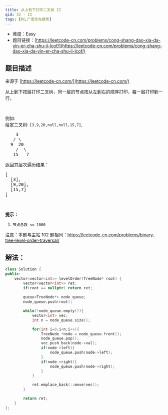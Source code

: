 ```yaml
---
title: 从上到下打印二叉树 II
qid: 32 - II
tags: [树,广度优先搜索]
---
```



- 难度：Easy
- 题目链接：[https://leetcode-cn.com/problems/cong-shang-dao-xia-da-yin-er-cha-shu-ii-lcof/](https://leetcode-cn.com/problems/cong-shang-dao-xia-da-yin-er-cha-shu-ii-lcof/)


## 题目描述

来源于 [https://leetcode-cn.com/](https://leetcode-cn.com/)

<p>从上到下按层打印二叉树，同一层的节点按从左到右的顺序打印，每一层打印到一行。</p>

<p>&nbsp;</p>

<p>例如:<br>
给定二叉树:&nbsp;<code>[3,9,20,null,null,15,7]</code>,</p>

<pre>    3
   / \
  9  20
    /  \
   15   7
</pre>

<p>返回其层次遍历结果：</p>

<pre>[
  [3],
  [9,20],
  [15,7]
]
</pre>

<p>&nbsp;</p>

<p><strong>提示：</strong></p>

<ol>
	<li><code>节点总数 &lt;= 1000</code></li>
</ol>

<p>注意：本题与主站 102 题相同：<a href="https://leetcode-cn.com/problems/binary-tree-level-order-traversal/">https://leetcode-cn.com/problems/binary-tree-level-order-traversal/</a></p>


## 解法：

```cpp
class Solution {
public:
    vector<vector<int>> levelOrder(TreeNode* root) {
        vector<vector<int>> ret;
        if(root == nullptr) return ret;
        
        queue<TreeNode*> node_queue;
        node_queue.push(root);

        while(!node_queue.empty()){
            vector<int> vec;
            int n = node_queue.size();

            for(int i=0;i<n;i++){
                TreeNode *node = node_queue.front();
                node_queue.pop();
                vec.push_back(node->val);
                if(node->left){
                    node_queue.push(node->left);
                }
                if(node->right){
                    node_queue.push(node->right);
                }
            }

            ret.emplace_back(::move(vec));
        }

        return ret;
    }
};
```